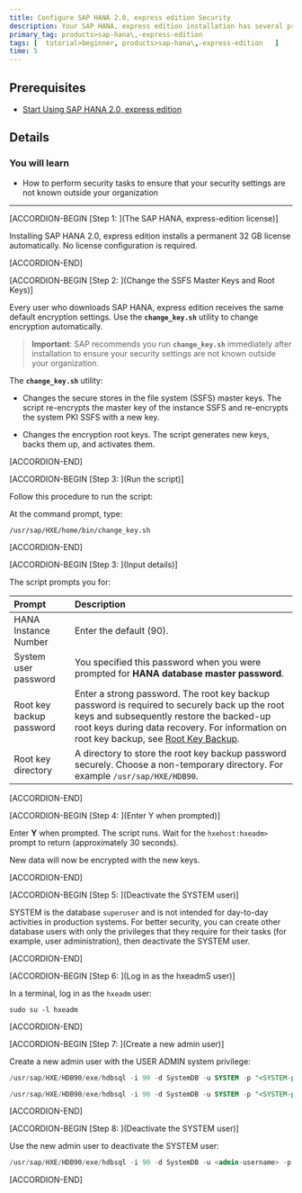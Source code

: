 ```yaml
---
title: Configure SAP HANA 2.0, express edition Security
description: Your SAP HANA, express edition installation has several preconfigured security settings. Before using SAP HANA, express edition, complete these security tasks.
primary_tag: products>sap-hana\,-express-edition  
tags: [  tutorial>beginner, products>sap-hana\,-express-edition   ]
time: 5
---
```


## Prerequisites  
- [Start Using SAP HANA 2.0, express edition](https://www.sap.com/developer/tutorials/hxe-ua-getting-started-vm.html)

## Details
### You will learn  
  - How to perform security tasks to ensure that your security settings are not known outside your organization


---

[ACCORDION-BEGIN [Step 1: ](The SAP HANA, express-edition license)]

Installing SAP HANA 2.0, express edition installs a permanent 32 GB license automatically. No license configuration is required.


[ACCORDION-END]

[ACCORDION-BEGIN [Step 2: ](Change the SSFS Master Keys and Root Keys)]

Every user who downloads SAP HANA, express edition receives the same default encryption settings. Use the **`change_key.sh`** utility to change encryption automatically.

>**Important**: SAP recommends you run **`change_key.sh`** immediately after installation to ensure your security settings are not known outside your organization.

The **`change_key.sh`** utility:

- Changes the secure stores in the file system (SSFS) master keys. The script re-encrypts the master key of the instance SSFS and re-encrypts the system PKI SSFS with a new key.

- Changes the encryption root keys. The script generates new keys, backs them up, and activates them.


[ACCORDION-END]

[ACCORDION-BEGIN [Step 3: ](Run the script)]

Follow this procedure to run the script:

At the command prompt, type:
```
/usr/sap/HXE/home/bin/change_key.sh
```


[ACCORDION-END]

[ACCORDION-BEGIN [Step 3: ](Input details)]

The script prompts you for:

Prompt         | Description  |
:-------------   | :-------------   |
HANA Instance Number       | Enter the default (90).
System user password  | You specified this password when you were prompted for **HANA database master password**.
Root key backup password            | Enter a strong password. The root key backup password is required to securely back up the root keys and subsequently restore the backed-up root keys during data recovery. For information on root key backup, see [Root Key Backup](https://help.sap.com/saphelp_hanaplatform/helpdata/en/39/730482d6944173b34c660c20963051/content.htm?frameset=/en/b3/0fda1483b34628802a8d62bd5d39df/frameset.htm&current_toc=/en/de/ec02ebbb57101483bdf3194c301d2e/plain.htm&node_id=81).
Root key directory                  | A directory to store the root key backup password securely. Choose a non-temporary directory. For example `/usr/sap/HXE/HDB90`.


[ACCORDION-END]

[ACCORDION-BEGIN [Step 4: ](Enter Y when prompted)]

Enter **Y** when prompted. The script runs. Wait for the `hxehost:hxeadm>` prompt to return (approximately 30 seconds).

New data will now be encrypted with the new keys.


[ACCORDION-END]

[ACCORDION-BEGIN [Step 5: ](Deactivate the SYSTEM user)]

SYSTEM is the database `superuser` and is not intended for day-to-day activities in production systems. For better security, you can create other database users with only the privileges that they require for their tasks (for example, user administration), then deactivate the SYSTEM user.


[ACCORDION-END]

[ACCORDION-BEGIN [Step 6: ](Log in as the hxeadmS user)]

In a terminal, log in as the `hxeadm` user:

`sudo su -l hxeadm`


[ACCORDION-END]

[ACCORDION-BEGIN [Step 7: ](Create a new admin user)]

Create a new admin user with the USER ADMIN system privilege:

``` SQL
/usr/sap/HXE/HDB90/exe/hdbsql -i 90 -d SystemDB -u SYSTEM -p "<SYSTEM-password>" "CREATE USER <admin-username> PASSWORD <admin-password> NO FORCE_FIRST_PASSWORD_CHANGE;"

/usr/sap/HXE/HDB90/exe/hdbsql -i 90 -d SystemDB -u SYSTEM -p "<SYSTEM-password>" "GRANT USER ADMIN TO <admin-username> WITH ADMIN OPTION;"
```


[ACCORDION-END]

[ACCORDION-BEGIN [Step 8: ](Deactivate the SYSTEM user)]

Use the new admin user to deactivate the SYSTEM user:

``` SQL
/usr/sap/HXE/HDB90/exe/hdbsql -i 90 -d SystemDB -u <admin-username> -p "<admin-password>" "ALTER USER SYSTEM DEACTIVATE USER NOW;"
```


[ACCORDION-END]


